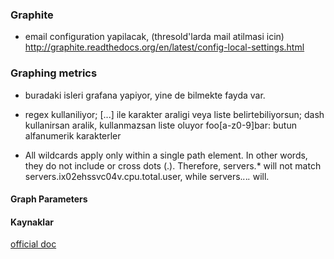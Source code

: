 ### Graphite

* email configuration yapilacak, (thresold'larda mail atilmasi icin)
http://graphite.readthedocs.org/en/latest/config-local-settings.html

### Graphing metrics

* buradaki isleri grafana yapiyor, yine de bilmekte fayda var.

* regex kullaniliyor; [...] ile karakter araligi veya liste belirtebiliyorsun;
dash kullanirsan aralik, kullanmazsan liste oluyor
foo[a-z0-9]bar: butun alfanumerik karakterler

* All wildcards apply only within a single path element. In other words, they
  do not include or cross dots (.). Therefore, servers.* will not match
  servers.ix02ehssvc04v.cpu.total.user, while servers.*.*.*.* will.

#### Graph Parameters




#### Kaynaklar
[official doc](http://graphite.readthedocs.org/en/latest/overview.html)
